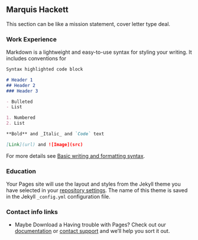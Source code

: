 ## Marquis Hackett

This section can be like a mission statement, cover letter type deal.


### Work Experience 

Markdown is a lightweight and easy-to-use syntax for styling your writing. It includes conventions for

```markdown
Syntax highlighted code block

# Header 1
## Header 2
### Header 3

- Bulleted
- List

1. Numbered
2. List

**Bold** and _Italic_ and `Code` text

[Link](url) and ![Image](src)
```

For more details see [Basic writing and formatting syntax](https://docs.github.com/en/github/writing-on-github/getting-started-with-writing-and-formatting-on-github/basic-writing-and-formatting-syntax).

### Education 

Your Pages site will use the layout and styles from the Jekyll theme you have selected in your [repository settings](https://github.com/lokafsenna/lokafsenna.github.io/settings/pages). The name of this theme is saved in the Jekyll `_config.yml` configuration file.

### Contact info links 
 - Maybe Download a [ ](Resume) 
Having trouble with Pages? Check out our [documentation](https://docs.github.com/categories/github-pages-basics/) or [contact support](https://support.github.com/contact) and we’ll help you sort it out.
